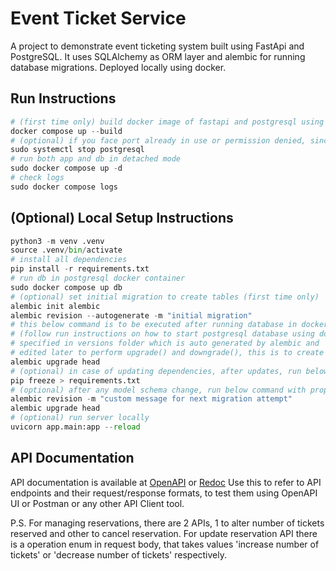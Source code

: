 # Event Ticket Service

A project to demonstrate event ticketing system built using FastApi and PostgreSQL. It uses SQLAlchemy as ORM layer and alembic for running database migrations. Deployed locally using docker.

## Run Instructions

```python
# (first time only) build docker image of fastapi and postgresql using docker compose
docker compose up --build
# (optional) if you face port already in use or permission denied, since docker also uses port 5432, stop local postgresql and run below command
sudo systemctl stop postgresql
# run both app and db in detached mode
sudo docker compose up -d
# check logs
sudo docker compose logs
```

## (Optional) Local Setup Instructions

```python
python3 -m venv .venv
source .venv/bin/activate
# install all dependencies
pip install -r requirements.txt
# run db in postgresql docker container
sudo docker compose up db
# (optional) set initial migration to create tables (first time only)
alembic init alembic
alembic revision --autogenerate -m "initial migration"
# this below command is to be executed after running database in docker container and before running server
# (follow run instructions on how to start postgresql database using docker) runs all database migrations 
# specified in versions folder which is auto generated by alembic and 
# edited later to perform upgrade() and downgrade(), this is to create tables and seed db with initial data 
alembic upgrade head
# (optional) in case of updating dependencies, after updates, run below command to update requirements.txt
pip freeze > requirements.txt
# (optional) after any model schema change, run below command with proper message to create another migration
alembic revision -m "custom message for next migration attempt"
alembic upgrade head
# (optional) run server locally
uvicorn app.main:app --reload
```

## API Documentation

API documentation is available at [OpenAPI](http://localhost:8000/docs) or [Redoc](http://localhost:8000/redoc)
Use this to refer to API endpoints and their request/response formats, to test them using OpenAPI UI or Postman or any other API Client tool.

P.S. For managing reservations, there are 2 APIs, 1 to alter number of tickets reserved and other to cancel reservation. For update reservation API there is a operation enum in request body, that takes values 'increase number of tickets' or 'decrease number of tickets' respectively.